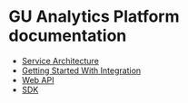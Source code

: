 # GU Analytics Platform documentation 

* [Service Architecture](service-architecture.md)
* [Getting Started With Integration](getting-started.md)
* [Web API](api/index.md)
* [SDK](sdk/index.md)
